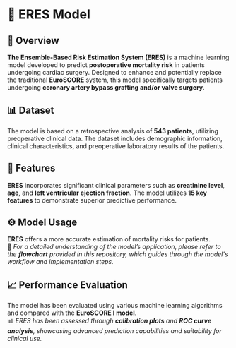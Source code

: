 # 🌟 **ERES Model**

## 📘 **Overview**
**The Ensemble-Based Risk Estimation System (ERES)** is a machine learning model developed to predict **postoperative mortality risk** in patients undergoing cardiac surgery. Designed to enhance and potentially replace the traditional **EuroSCORE** system, this model specifically targets patients undergoing **coronary artery bypass grafting and/or valve surgery**.

## 📊 **Dataset**
The model is based on a retrospective analysis of **543 patients**, utilizing preoperative clinical data. The dataset includes demographic information, clinical characteristics, and preoperative laboratory results of the patients.

## 🔑 **Features**
**ERES** incorporates significant clinical parameters such as **creatinine level**, **age**, and **left ventricular ejection fraction**. The model utilizes **15 key features** to demonstrate superior predictive performance.

## ⚙️ **Model Usage**
**ERES** offers a more accurate estimation of mortality risks for patients.  
📌 *For a detailed understanding of the model’s application, please refer to the **flowchart** provided in this repository, which guides through the model's workflow and implementation steps.*

## 📈 **Performance Evaluation**
The model has been evaluated using various machine learning algorithms and compared with the **EuroSCORE I model**.  
📊 *ERES has been assessed through **calibration plots** and **ROC curve analysis**, showcasing advanced prediction capabilities and suitability for clinical use.*
